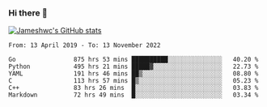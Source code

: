 ### Hi there 👋

[![Jameshwc's GitHub stats](https://github-readme-stats.vercel.app/api?username=jameshwc)](https://github.com/anuraghazra/github-readme-stats)

<!--START_SECTION:waka-->

```text
From: 13 April 2019 - To: 13 November 2022

Go                875 hrs 53 mins ██████████░░░░░░░░░░░░░░░   40.20 %
Python            495 hrs 21 mins █████▓░░░░░░░░░░░░░░░░░░░   22.73 %
YAML              191 hrs 46 mins ██▒░░░░░░░░░░░░░░░░░░░░░░   08.80 %
C                 113 hrs 57 mins █▒░░░░░░░░░░░░░░░░░░░░░░░   05.23 %
C++               83 hrs 26 mins  █░░░░░░░░░░░░░░░░░░░░░░░░   03.83 %
Markdown          72 hrs 49 mins  █░░░░░░░░░░░░░░░░░░░░░░░░   03.34 %
```

<!--END_SECTION:waka-->